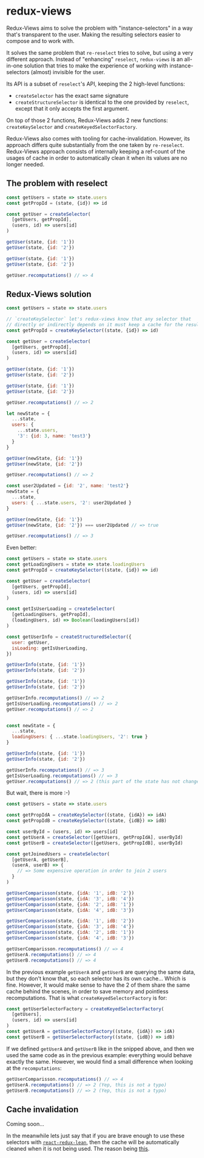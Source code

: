 # redux-views

Redux-Views aims to solve the problem with "instance-selectors" in a way that's transparent to the user.
Making the resulting selectors easier to compose and to work with.

It solves the same problem that `re-reselect` tries to solve, but using a very different approach. Instead of
"enhancing" `reselect`, `redux-views` is an all-in-one solution that tries to make the experience of working
with instance-selectors (almost) invisible for the user.

Its API is a subset of `reselect`'s API, keeping the 2 high-level functions:
- `createSelector` has the exact same signature
- `createStructureSelector` is identical to the one provided by `reselect`, except that it only accepts the first argument.

On top of those 2 functions, Redux-Views adds 2 new functions: `createKeySelector` and `createKeyedSelectorFactory`.

Redux-Views also comes with tooling for cache-invalidation. However, its approach differs quite substantially from the
one taken by `re-reselect`. Redux-Views approach consists of internally keeping a ref-count of the usages of cache in order
to automatically clean it when its values are no longer needed.

## The problem with reselect

```js
const getUsers = state => state.users
const getPropId = (state, {id}) => id

const getUser = createSelector(
  [getUsers, getPropId],
  (users, id) => users[id]
)

getUser(state, {id: '1'})
getUser(state, {id: '2'})

getUser(state, {id: '1'})
getUser(state, {id: '2'})

getUser.recomputations() // => 4
```

## Redux-Views solution

```js
const getUsers = state => state.users

// `createKeySelector` let's redux-views know that any selector that
// directly or indirectly depends on it must keep a cache for the resulting key
const getPropId = createKeySelector((state, {id}) => id)

const getUser = createSelector(
  [getUsers, getPropId],
  (users, id) => users[id]
)

getUser(state, {id: '1'})
getUser(state, {id: '2'})

getUser(state, {id: '1'})
getUser(state, {id: '2'})

getUser.recomputations() // => 2

let newState = {
  ...state,
  users: {
    ...state.users,
    '3': {id: 3, name: 'test3'}
  }
}

getUser(newState, {id: '1'})
getUser(newState, {id: '2'})

getUser.recomputations() // => 2

const user2Updated = {id: '2', name: 'test2'}
newState = {
  ...state,
  users: { ...state.users, '2': user2Updated }
}

getUser(newState, {id: '1'})
getUser(newState, {id: '2'}) === user2Updated // => true

getUser.recomputations() // => 3
```

Even better:

```js
const getUsers = state => state.users
const getLoadingUsers = state => state.loadingUsers
const getPropId = createKeySelector((state, {id}) => id)

const getUser = createSelector(
  [getUsers, getPropId],
  (users, id) => users[id]
)

const getIsUserLoading = createSelector(
  [getLoadingUsers, getPropId],
  (loadingUsers, id) => Boolean(loadingUsers[id])
)

const getUserInfo = createStructuredSelector({
  user: getUser,
  isLoading: getIsUserLoading,
})

getUserInfo(state, {id: '1'})
getUserInfo(state, {id: '2'})

getUserInfo(state, {id: '1'})
getUserInfo(state, {id: '2'})

getUserInfo.recomputations() // => 2
getIsUserLoading.recomputations() // => 2
getUser.recomputations() // => 2


const newState = {
  ...state,
  loadingUsers: { ...state.loadingUsers, '2': true }
}

getUserInfo(state, {id: '1'})
getUserInfo(state, {id: '2'})

getUserInfo.recomputations() // => 3
getIsUserLoading.recomputations() // => 3
getUser.recomputations() // => 2 (this part of the state has not changed)
```

But wait, there is more :-)

```js
const getUsers = state => state.users

const getPropIdA = createKeySelector((state, {idA}) => idA)
const getPropIdB = createKeySelector((state, {idB}) => idB)

const userById = (users, id) => users[id]
const getUserA = createSelector([getUsers, getPropIdA], userById)
const getUserB = createSelector([getUsers, getPropIdB], userById)

const getJoinedUsers = createSelector(
  [getUserA, getUserB],
  (userA, userB) => {
    // => Some expensive operation in order to join 2 users
  }
)

getUserComparisson(state, {idA: '1', idB: '2'})
getUserComparisson(state, {idA: '3', idB: '4'})
getUserComparisson(state, {idA: '2', idB: '1'})
getUserComparisson(state, {idA: '4', idB: '3'})

getUserComparisson(state, {idA: '1', idB: '2'})
getUserComparisson(state, {idA: '3', idB: '4'})
getUserComparisson(state, {idA: '2', idB: '1'})
getUserComparisson(state, {idA: '4', idB: '3'})

getUserComparisson.recomputations() // => 4
getUserA.recomputations() // => 4
getUserB.recomputations() // => 4
```

In the previous example `getUserA` and `getUserB` are querying the same data,
but they don't know that, so each selector has its own cache... Which is fine. However, It would make
sense to have the 2 of them share the same cache behind the scenes, in order to save memory and pointless recomputations.
That is what `createKeyedSelectorFactory` is for:

```js
const getUserSelectorFactory = createKeyedSelectorFactory(
  [getUsers],
  (users, id) => users[id]
)
const getUserA = getUserSelectorFactory((state, {idA}) => idA)
const getUserB = getUserSelectorFactory((state, {idB}) => idB)
```

If we defined `getUserA` and `getUserB` like in the snipped above, and then we used the same
code as in the previous example: everything would behave exactly the same. However,
we would find a small difference when looking at the `recomputations`:

```js
getUserComparisson.recomputations() // => 4
getUserA.recomputations() // => 2 (Yep, this is not a typo)
getUserB.recomputations() // => 2 (Yep, this is not a typo)
```

## Cache invalidation

Coming soon...

In the meanwhile lets just say that if you are brave enough to use these
selectors with [`react-redux-lean`](https://www.npmjs.com/package/react-redux-lean), then
the cache will be automatically cleaned when it is not being used. The reason being [this](https://github.com/josepot/react-redux-lean/blob/2ef56bc228613eaec9f129fa8a082d84b3b32bc4/src/useReduxState.js#L8-L11).
